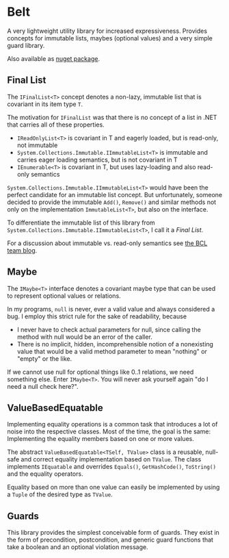 Belt
====

A very lightweight utility library for increased expressiveness. Provides concepts for immutable lists, maybes (optional values) and a very simple guard library.

Also available as [nuget package](https://www.nuget.org/packages/Belt/).


Final List
----------

The `IFinalList<T>` concept denotes a non-lazy, immutable list that is covariant in its item type `T`.

The motivation for `IFinalList` was that there is no concept of a list in .NET that carries all of these properties.

- `IReadOnlyList<T>` is covariant in T and eagerly loaded, but is read-only, not immutable 
- `System.Collections.Immutable.IImmutableList<T>` is immutable and carries eager loading semantics, but is not covariant in T
- `IEnumerable<T>` is covariant in T, but uses lazy-loading and also read-only semantics

`System.Collections.Immutable.IImmutableList<T>` would have been the perfect candidate for an immutable list concept. But unfortunately, someone decided to provide the immutable `Add()`, `Remove()` and similar methods not only on the implementation `ImmutableList<T>`, but also on the interface.

To differentiate the immutable list of this library from `System.Collections.Immutable.IImmutableList<T>`, I call it a *Final List*. 

For a discussion about immutable vs. read-only semantics see [the BCL team blog](http://blogs.msdn.com/b/bclteam/archive/2012/12/18/preview-of-immutable-collections-released-on-nuget.aspx).


Maybe 
-----

The `IMaybe<T>` interface denotes a covariant maybe type that can be used to represent optional values or relations.

In my programs, `null` is never, ever a valid value and always considered a bug. I employ this strict rule for the sake of readability, because

- I never have to check actual parameters for null, since calling the method with null would be an error of the caller.
- There is no implicit, hidden, incomprehensible notion of a nonexisting value that would be a valid method parameter to mean "nothing" or "empty" or the like.

If we cannot use null for optional things like 0..1 relations, we need something else. Enter `IMaybe<T>`. You will never ask yourself again "do I need a null check here?".


ValueBasedEquatable
--------------------

Implementing equality operations is a common task that introduces a lot of noise into the respective classes. Most of the time, the goal is the same: Implementing the equality members based on one or more values.

The abstract `ValueBasedEquatable<TSelf, TValue>` class is a reusable, null-safe and correct equality 
implementation based on `TValue`. The class implements `IEquatable` and overrides `Equals()`, `GetHashCode()`, `ToString()` and the equality operators.

Equality based on more than one value can easily be implemented by using a `Tuple` of the desired type as `TValue`.


Guards
------

This library provides the simplest conceivable form of guards. They exist in the form of precondition, postcondition, and generic guard functions that take a boolean and an optional violation message. 


